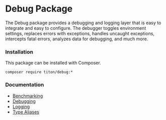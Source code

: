 # Debug Package #

The Debug package provides a debugging and logging layer that is easy to integrate and easy to configure.
The debugger toggles environment settings, replaces errors with exceptions, handles uncaught exceptions,
intercepts fatal errors, analyzes data for debugging, and much more.

### Installation ###

This package can be installed with Composer.

```shell
composer require titon/debug:*
```

### Documentation ###

* [Benchmarking](benchmarking.md)
* [Debugging](debugging.md)
* [Logging](logging.md)
* [Type Aliases](types.md)
